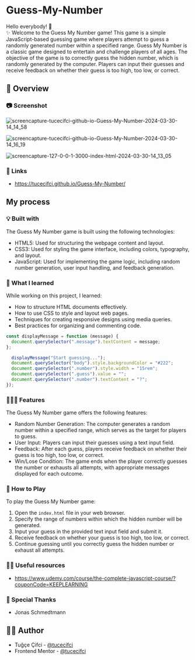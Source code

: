 # Guess-My-Number


Hello everybody! 👋 </br>
✨ Welcome to the Guess My Number game! This game is a simple JavaScript-based guessing game where players attempt to guess a randomly generated number within a specified range. Guess My Number is a classic game designed to entertain and challenge players of all ages. The objective of the game is to correctly guess the hidden number, which is randomly generated by the computer. Players can input their guesses and receive feedback on whether their guess is too high, too low, or correct.


## 👀 Overview

### 📷 Screenshot
![screencapture-tucecifci-github-io-Guess-My-Number-2024-03-30-14_14_58](https://github.com/tucecifci/Guess-My-Number/assets/151346784/7caa0ef4-2cb6-4666-9e6c-56b2cb6c2d85)

![screencapture-tucecifci-github-io-Guess-My-Number-2024-03-30-14_16_19](https://github.com/tucecifci/Guess-My-Number/assets/151346784/f3bc11bf-587e-405f-a74e-5e259e35f70a)


![screencapture-127-0-0-1-3000-index-html-2024-03-30-14_13_05](https://github.com/tucecifci/Guess-My-Number/assets/151346784/e4a11a80-75f1-4845-b0e9-22ac8ee113c7)


### 🔗 Links

- https://tucecifci.github.io/Guess-My-Number/

## My process

### 💡 Built with

The Guess My Number game is built using the following technologies:

- HTML5: Used for structuring the webpage content and layout.
- CSS3: Used for styling the game interface, including colors, typography, and layout.
- JavaScript: Used for implementing the game logic, including random number generation, user input handling, and feedback generation.

### 🧠 What I learned

While working on this project, I learned:

- How to structure HTML documents effectively.
- How to use CSS to style and layout web pages.
- Techniques for creating responsive designs using media queries.
- Best practices for organizing and commenting code.

```javascript
const displayMessage = function (message) {
  document.querySelector(".message").textContent = message;
};
```
```javascript
  displayMessage("Start guessing...");
  document.querySelector("body").style.backgroundColor = "#222";
  document.querySelector(".number").style.width = "15rem";
  document.querySelector(".guess").value = "";
  document.querySelector(".number").textContent = "?";
});
```



### 👩🏼‍💻 Features

The Guess My Number game offers the following features:

- Random Number Generation: The computer generates a random number within a specified range, which serves as the target for players to guess.
- User Input: Players can input their guesses using a text input field.
- Feedback: After each guess, players receive feedback on whether their guess is too high, too low, or correct.
- Win/Lose Condition: The game ends when the player correctly guesses the number or exhausts all attempts, with appropriate messages displayed for each outcome.

### 🤔 How to Play

To play the Guess My Number game:

1. Open the `index.html` file in your web browser.
2. Specify the range of numbers within which the hidden number will be generated.
3. Input your guess in the provided text input field and submit it.
4. Receive feedback on whether your guess is too high, too low, or correct.
5. Continue guessing until you correctly guess the hidden number or exhaust all attempts.


### 🤌🏻 Useful resources

- https://www.udemy.com/course/the-complete-javascript-course/?couponCode=KEEPLEARNING

### 🙏 Special Thanks
- Jonas Schmedtmann

## 🏳️‍🌈 Author

- Tuğçe Çifci - [@tucecifci](https://github.com/tucecifci)
- Frontend Mentor - [@tucecifci](https://www.frontendmentor.io/profile/tucecifci)
